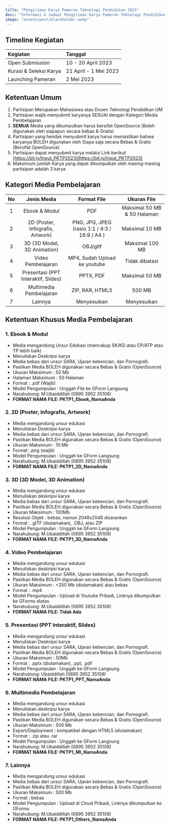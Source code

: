 ```yaml
---
title: "Pengiriman Karya Pameran Teknologi Pendidikan 2023"
desc: "Informasi & Jadwal Pengiriman Karya Pameran Teknologi Pendidikan 2023"
image: "assets/post/placeholder.webp"
---
```


## Timeline Kegiatan

| Kegiatan               | Tanggal               |
| :--------------------- | :-------------------- |
| Open Submission        | 10 - 20 April 2023    |
| Kurasi & Seleksi Karya | 21 April - 1 Mei 2023 |
| Launching Pameran      | 2 Mei 2023            |

## Ketentuan Umum

1. Partisipan Merupakan Mahasiswa atau Dosen Teknologi Pendidikan UM
2. Partisipan wajib menyubmit karyanya SESUAI dengan Kategori Media Pembelajaran
3. **SEMUA** Media yang dikumpulkan harus bersifat OpenSource (Boleh digunakan oleh siapapun secara bebas & Gratis)
4. Partisipan yang hendak menyubmit karya harus memastikan bahwa karyanya BOLEH digunakan oleh Siapa saja secara Bebas & Gratis (Bersifat OpenSource)
5. Partisipan dapat menyubmit karya melalui Link berikut [https://bit.ly/Input_PKTP2023](https://bit.ly/Input_PKTP2023)
6. Maksimum jumlah Karya yang dapat dikumpulkan oleh masing-masing partisipan adalah 3 karya

## Kategori Media Pembelajaran

| No  |             Jenis Media             |                  Format File                  |         Ukuran File         |
| :-: | :---------------------------------: | :-------------------------------------------: | :-------------------------: |
|  1  |            Ebook & Modul            |                      PDF                      | Maksimal 50 MB & 50 Halaman |
|  2  |  2D (Poster, Infografis, Artwork)   | PNG, JPG, JPEG (rasio 1:1 / 4:3 / 16:9 / A4 ) |       Maksimal 10 MB        |
|  3  |     3D (3D Model, 3D Animation)     |                   OBJ/gltf                    |       Maksimal 100 MB       |
|  4  |         Video Pembelajaran          |         MP4, Sudah Upload ke youtube          |       Tidak dibatasi        |
|  5  | Presentasi (PPT Interaktif, Slides) |                   PPTX, PDF                   |       Maksimal 50 MB        |
|  6  |       Multimedia Pembelajaran       |                ZIP, RAR, HTML5                |           500 MB            |
|  7  |               Lainnya               |                  Menyesuikan                  |         Menyesuikan         |

## Ketentuan Khusus Media Pembelajaran

### 1. Ebook & Modul

- Media mengandung Unsur Edukasi (mencakup SK/KD atau CP/ATP atau TP lebih baik)
- Menuliskan Deskripsi karya
- Media bebas dari unsur SARA, Ujaran kebencian, dan Pornografi.
- Pastikan Media BOLEH digunakan secara Bebas & Gratis (OpenSource)
- Ukuran Maksimum : 50 Mb
- Halaman Maksimum : 50 Halaman
- Format : .pdf (Wajib)
- Model Pengumpulan : Unggah File ke GForm Langsung
- Narahubung: M.Ubaiddillah (0895 3952 35108)
- **FORMAT NAMA FILE: PKTP1_Ebook_NamaAnda**

### 2. 2D (Poster, Infografis, Artwork)

- Media mengandung unsur edukasi
- Menuliskan Deskripsi karya
- Media bebas dari unsur SARA, Ujaran kebencian, dan Pornografi.
- Pastikan Media BOLEH digunakan secara Bebas & Gratis (OpenSource)
- Ukuran Maksimum : 10 Mb
- Format :.png (wajib)
- Model Pengumpulan : Unggah ke GForm Langsung
- Narahubung: M.Ubaiddillah (0895 3952 35108)
- **FORMAT NAMA FILE: PKTP1_2D_NamaAnda**

### 3. 3D (3D Model, 3D Animation)

- Media mengandung unsur edukasi
- Menuliskan deskripsi karya
- Media bebas dari unsur SARA, Ujaran kebencian, dan Pornografi.
- Pastikan Media BOLEH digunakan secara Bebas & Gratis (OpenSource)
- Ukuran Maksimum : 100Mb
- Resolusi Objek : bebas, namun 2048x2048 disarankan
- Format : .gITF (diutamakan), .OBJ, atau ZIP
- Model Pengumpulan : Unggah ke GForm Langsung
- Narahubung: M.Ubaiddillah (0895 3952 35108)
- **FORMAT NAMA FILE: PKTP1_3D_NamaAnda**

### 4. Video Pembelajaran

- Media mengandung unsur edukasi
- Menuliskan deskripsi karya
- Media bebas dari unsur SARA, Ujaran kebencian, dan Pornografi.
- Pastikan Media BOLEH digunakan secara Bebas & Gratis (OpenSource)
- Ukuran Maksimum : <250 Mb (diutamakan) atau bebas
- Format : .mp4
- Model Pengumpulan : Upload di Youtube Pribadi, Linknya dikumpulkan ke GForms diatas
- Narahubung: M.Ubaiddillah (0895 3952 35108)
- **FORMAT NAMA FILE: Tidak Ada**

### 5. Presentasi (PPT Interaktif, Slides)

- Media mengandung unsur edukasi
- Menuliskan Deskripsi karya
- Media bebas dari unsur SARA, Ujaran kebencian, dan Pornografi.
- Pastikan Media BOLEH digunakan secara Bebas & Gratis (OpenSource)
- Ukuran Maksimum : 50Mb
- Format : .pptx (diutamakan), .ppt, .pdf
- Model Pengumpulan : Unggah ke GForm Langsung
- Narahubung: Ubaiddillah (0895 3952 35108)
- **FORMAT NAMA FILE: PKTP1_PPT_NamaAnda**

### 6. Multimedia Pembelajaran

- Media mengandung unsur edukasi
- Menuliskan deskripsi karya
- Media bebas dari unsur SARA, Ujaran kebencian, dan Pornografi.
- Pastikan Media BOLEH digunakan secara Bebas & Gratis (OpenSource)
- Ukuran Maksimum : 500 Mb
- Export/Deployment : kompatibel dengan HTML5 (diutamakan)
- Format : .zip atau .rar
- Model Pengumpulan : Unggah ke GForm Langsung
- Narahubung: M.Ubaiddillah (0895 3952 35108)
- **FORMAT NAMA FILE: PKTP1_MI_NamaAnda**

### 7. Lainnya

- Media mengandung unsur edukasi
- Media bebas dari unsur SARA, Ujaran kebencian, dan Pornografi.
- Pastikan Media BOLEH digunakan secara Bebas & Gratis (OpenSource)
- Ukuran Maksimum : 500 Mb
- Format : bebas
- Model Pengumpulan : Upload di Cloud Pribadi, Linknya dikumpulkan ke GForms
- Narahubung: M.Ubaiddillah (0895 3952 35108)
- **FORMAT NAMA FILE: PKTP1_Others_NamaAnda**

